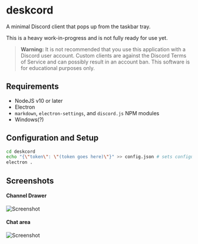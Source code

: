 # deskcord

A minimal Discord client that pops up from the taskbar tray.

This is a heavy work-in-progress and is not fully ready for use yet.

> **Warning:** It is not recommended that you use this application with a Discord user account. Custom clients are against the Discord Terms of Service and can possibly result in an account ban. This software is for educational purposes only.

## Requirements

 - NodeJS v10 or later
 - Electron
 - `markdown`, `electron-settings`, and `discord.js` NPM modules
 - Windows(?)

## Configuration and Setup

```sh
cd deskcord
echo "{\"token\": \"(token goes here)\"}" >> config.json # sets configuration options
electron .
```

## Screenshots

#### Channel Drawer

![Screenshot](https://cdn.discordapp.com/attachments/376375897109954560/535995913181593600/electron_2019-01-18_20-31-32.png)

#### Chat area

![Screenshot](https://cdn.discordapp.com/attachments/376375897109954560/535995914192420875/electron_2019-01-18_20-31-10.png)
